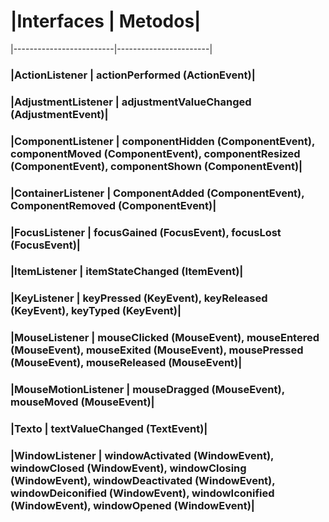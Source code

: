 # |**Interfaces** |  **Metodos**|  
|-------------------------|-----------------------|  
### |ActionListener | actionPerformed (ActionEvent)|  
### |AdjustmentListener | adjustmentValueChanged (AdjustmentEvent)|  
### |ComponentListener | componentHidden (ComponentEvent), componentMoved (ComponentEvent), componentResized (ComponentEvent), componentShown (ComponentEvent)|  
### |ContainerListener | ComponentAdded (ComponentEvent), ComponentRemoved (ComponentEvent)|  
### |FocusListener | focusGained (FocusEvent), focusLost (FocusEvent)|  
### |ItemListener | itemStateChanged (ItemEvent)|  
### |KeyListener | keyPressed (KeyEvent), keyReleased (KeyEvent), keyTyped (KeyEvent)|  
### |MouseListener | mouseClicked (MouseEvent), mouseEntered (MouseEvent), mouseExited (MouseEvent), mousePressed (MouseEvent), mouseReleased (MouseEvent)|  
### |MouseMotionListener | mouseDragged (MouseEvent), mouseMoved (MouseEvent)|  
### |Texto | textValueChanged (TextEvent)|  
### |WindowListener | windowActivated (WindowEvent), windowClosed (WindowEvent), windowClosing (WindowEvent), windowDeactivated (WindowEvent), windowDeiconified (WindowEvent), windowIconified (WindowEvent), windowOpened (WindowEvent)|  

